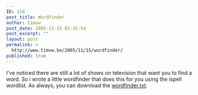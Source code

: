 ```yaml
---
ID: 118
post_title: Wordfinder
author: timvw
post_date: 2005-11-15 02:35:54
post_excerpt: ""
layout: post
permalink: >
  http://www.timvw.be/2005/11/15/wordfinder/
published: true
---
```

<p>I've noticed there are still a lot of shows on television that want you to find a word. So i wrote a little wordfinder that does this for you using the ispell wordlist. As always, you can download the <a href="http://www.timvw.be/wp-content/code/php/wordfinder.txt">wordfinder.txt</a>.</p>